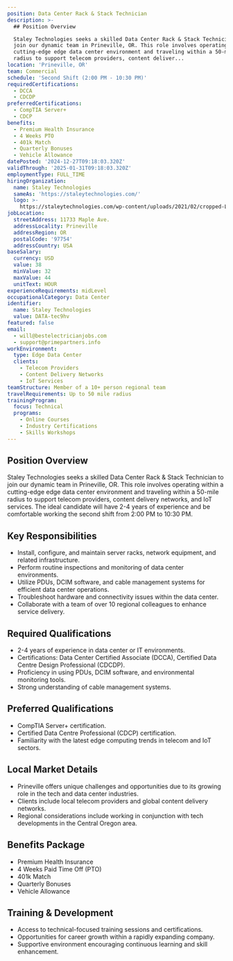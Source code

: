 ```yaml
---
position: Data Center Rack & Stack Technician
description: >-
  ## Position Overview

  Staley Technologies seeks a skilled Data Center Rack & Stack Technician to
  join our dynamic team in Prineville, OR. This role involves operating within a
  cutting-edge edge data center environment and traveling within a 50-mile
  radius to support telecom providers, content deliver...
location: 'Prineville, OR'
team: Commercial
schedule: 'Second Shift (2:00 PM - 10:30 PM)'
requiredCertifications:
  - DCCA
  - CDCDP
preferredCertifications:
  - CompTIA Server+
  - CDCP
benefits:
  - Premium Health Insurance
  - 4 Weeks PTO
  - 401k Match
  - Quarterly Bonuses
  - Vehicle Allowance
datePosted: '2024-12-27T09:18:03.320Z'
validThrough: '2025-01-31T09:18:03.320Z'
employmentType: FULL_TIME
hiringOrganization:
  name: Staley Technologies
  sameAs: 'https://staleytechnologies.com/'
  logo: >-
    https://staleytechnologies.com/wp-content/uploads/2021/02/cropped-Logo_StaleyTechnologies.png
jobLocation:
  streetAddress: 11733 Maple Ave.
  addressLocality: Prineville
  addressRegion: OR
  postalCode: '97754'
  addressCountry: USA
baseSalary:
  currency: USD
  value: 38
  minValue: 32
  maxValue: 44
  unitText: HOUR
experienceRequirements: midLevel
occupationalCategory: Data Center
identifier:
  name: Staley Technologies
  value: DATA-tec9hv
featured: false
email:
  - will@bestelectricianjobs.com
  - support@primepartners.info
workEnvironment:
  type: Edge Data Center
  clients:
    - Telecom Providers
    - Content Delivery Networks
    - IoT Services
teamStructure: Member of a 10+ person regional team
travelRequirements: Up to 50 mile radius
trainingProgram:
  focus: Technical
  programs:
    - Online Courses
    - Industry Certifications
    - Skills Workshops
---
```




## Position Overview
Staley Technologies seeks a skilled Data Center Rack & Stack Technician to join our dynamic team in Prineville, OR. This role involves operating within a cutting-edge edge data center environment and traveling within a 50-mile radius to support telecom providers, content delivery networks, and IoT services. The ideal candidate will have 2-4 years of experience and be comfortable working the second shift from 2:00 PM to 10:30 PM.

## Key Responsibilities
- Install, configure, and maintain server racks, network equipment, and related infrastructure.
- Perform routine inspections and monitoring of data center environments.
- Utilize PDUs, DCIM software, and cable management systems for efficient data center operations.
- Troubleshoot hardware and connectivity issues within the data center.
- Collaborate with a team of over 10 regional colleagues to enhance service delivery.

## Required Qualifications
- 2-4 years of experience in data center or IT environments.
- Certifications: Data Center Certified Associate (DCCA), Certified Data Centre Design Professional (CDCDP).
- Proficiency in using PDUs, DCIM software, and environmental monitoring tools.
- Strong understanding of cable management systems.

## Preferred Qualifications
- CompTIA Server+ certification.
- Certified Data Centre Professional (CDCP) certification.
- Familiarity with the latest edge computing trends in telecom and IoT sectors.

## Local Market Details
- Prineville offers unique challenges and opportunities due to its growing role in the tech and data center industries.
- Clients include local telecom providers and global content delivery networks.
- Regional considerations include working in conjunction with tech developments in the Central Oregon area.

## Benefits Package
- Premium Health Insurance
- 4 Weeks Paid Time Off (PTO)
- 401k Match
- Quarterly Bonuses
- Vehicle Allowance

## Training & Development
- Access to technical-focused training sessions and certifications.
- Opportunities for career growth within a rapidly expanding company.
- Supportive environment encouraging continuous learning and skill enhancement.

